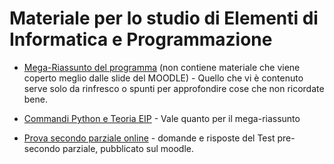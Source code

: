 # Materiale per lo studio di Elementi di Informatica e Programmazione

- [Mega-Riassunto del programma](mega_riassunto_EIP.md) (non contiene materiale che viene coperto meglio dalle slide del MOODLE) - Quello che vi è contenuto serve solo da rinfresco o spunti per approfondire cose che non ricordate bene.
- [Commandi Python e Teoria EIP](Tutta%20la%20teoria.md) - Vale quanto per il mega-riassunto

- [Prova secondo parziale online](parziale_EIP.md) - domande e risposte del Test pre-secondo parziale, pubblicato sul moodle. 